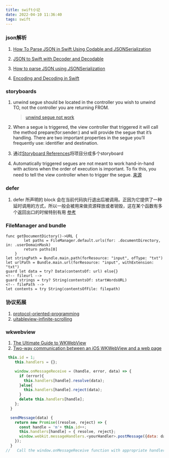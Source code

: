 ```yaml
---
title: swift小记
date: 2022-04-10 11:36:40
tags: swift
---
```

### json解析
1. [How To Parse JSON in Swift Using Codable and JSONSerialization](https://www.advancedswift.com/swift-json-without-swiftyjson/)

2. [JSON to Swift with Decoder and Decodable](https://swiftunboxed.com/stdlib/json-decoder-decodable/)

3. [How to parse JSON using JSONSerialization](https://www.fivestars.blog/articles/swift-decodable/)

4. [Encoding and Decoding in Swift](https://www.raywenderlich.com/3418439-encoding-and-decoding-in-swift)


### storyboards 
1. unwind segue should be located in the controller you wish to unwind TO, not the controller you are returning FROM. 
    >[unwind segue not work](https://stackoverflow.com/questions/15851247/unwind-segue-not-work)
2. When a segue is triggered, the view controller that triggered it will call the method prepare(for:sender:) and will provide the segue that it’s handling. There are two important properties in the segue you’ll frequently use: identifier and destination.

2. 通过[Storyboard References](https://www.raywenderlich.com/5055396-ios-storyboards-segues-and-more#toc-anchor-017)将项目分成多个storyboard

3. Automatically triggered segues are not meant to work hand-in-hand with actions when the order of execution is important. To fix this, you need to tell the view controller when to trigger the segue.
[来源](https://www.raywenderlich.com/5055396-ios-storyboards-segues-and-more#toc-anchor-013)

### defer
1. defer 所声明的 block 会在当前代码执行退出后被调用。正因为它提供了一种延时调用的方式，所以一般会被用来做资源释放或者销毁，这在某个函数有多个返回出口的时候特别有用 [参考](https://onevcat.com/2018/11/defer/)

### FileManager and  bundle
```
func getDocumentDictory()->URL {
        let paths = FileManager.default.urls(for: .documentDirectory, in: .userDomainMask)
        return paths[0]
    }
let stringPath = Bundle.main.path(forResource: "input", ofType: "txt")
let urlPath = Bundle.main.url(forResource: "input", withExtension: "txt")
guard let data = try? Data(contentsOf: url) else{}
<!-- fileurl -->
guard strings = try? String(contentsOf: startWordsURL)
<!-- filePath -->
let contents = try String(contentsOfFile: filepath)
```

### 协议拓展
1. [protocol-oriented-programming](https://www.hackingwithswift.com/sixty/9/5/protocol-oriented-programming)
2. [uitableview-infinite-scrolling](https://www.raywenderlich.com/5786-uitableview-infinite-scrolling-tutorial)


### wkwebview

1. [The Ultimate Guide to WKWebView](https://www.hackingwithswift.com/articles/112/the-ultimate-guide-to-wkwebview)
2. [Two-way communication between an iOS WKWebView and a web page](https://diamantidis.github.io/2020/02/02/two-way-communication-between-ios-wkwebview-and-web-page)
```javascript
 this.id = 1;
    this.handlers = {};

    window.onMessageReceive = (handle, error, data) => {
      if (error){
        this.handlers[handle].resolve(data);
      }else{
        this.handlers[handle].reject(data);
      }
      delete this.handlers[handle];
    };
  }

  sendMessage(data) {
    return new Promise((resolve, reject) => {
      const handle = 'm'+ this.id++;
      this.handlers[handle] = { resolve, reject};
      window.webkit.messageHandlers.<yourHandler>.postMessage({data: data, id: handle});
    });
  }
//   Call the window.onMessageReceive function with appropriate handler id
```